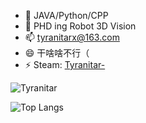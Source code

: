 <!--
**TyranitarX/TyranitarX** is a ✨ _special_ ✨ repository because its `README.md` (this file) appears on your GitHub profile.

Here are some ideas to get you started:

- 🔭 I’m currently working on ...
- 🌱 I’m currently learning ...
- 👯 I’m looking to collaborate on ...
- 🤔 I’m looking for help with ...
- 💬 Ask me about ...
- 📫 How to reach me: ...
- 😄 Pronouns: ...
- ⚡ Fun fact: ...
-->
- 🔭 JAVA/Python/CPP
- 🌱 PHD ing Robot 3D Vision
- 📫 tyranitarx@163.com
- 😄 干啥啥不行（
- ⚡ Steam: [Tyranitar-](https://steamcommunity.com/id/TyranitarX/)

![Tyranitar](https://github-readme-stats.vercel.app/api?username=TyranitarX&show_icons=true)


![Top Langs](https://github-readme-stats.vercel.app/api/top-langs/?username=TyranitarX&hide_progress=true&layout=donut-vertical)
